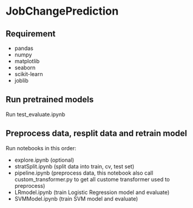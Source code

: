 # JobChangePrediction
## Requirement 
- pandas
- numpy
- matplotlib
- seaborn
- scikit-learn
- joblib
## Run pretrained models
Run test_evaluate.ipynb
## Preprocess data, resplit data and retrain model
Run notebooks in this order:
- explore.ipynb (optional)
- stratSplit.ipynb (split data into train, cv, test set)
- pipeline.ipynb (preprocess data, this notebook also call custom_transformer.py to get all custome transformer used to preprocess)
- LRmodel.ipynb (train Logistic Regression model and evaluate)
- SVMModel.ipynb (train SVM model and evaluate)
